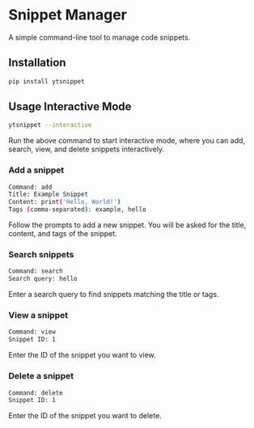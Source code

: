 # Snippet Manager

A simple command-line tool to manage code snippets.

## Installation

```sh
pip install ytsnippet
```

## Usage Interactive Mode

```sh
ytsnippet --interactive
```

Run the above command to start interactive mode, where you can add, search, view, and delete snippets interactively.

### Add a snippet

```sh
Command: add
Title: Example Snippet
Content: print('Hello, World!')
Tags (comma-separated): example, hello
```

Follow the prompts to add a new snippet. You will be asked for the title, content, and tags of the snippet.

### Search snippets

```sh
Command: search
Search query: hello
```

Enter a search query to find snippets matching the title or tags.

### View a snippet

```sh
Command: view
Snippet ID: 1
```

Enter the ID of the snippet you want to view.

### Delete a snippet

```sh
Command: delete
Snippet ID: 1
```

Enter the ID of the snippet you want to delete.
